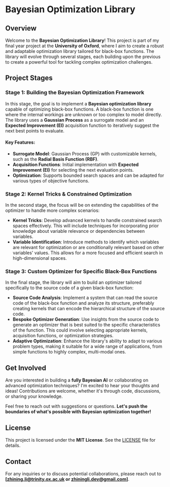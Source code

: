 # Bayesian Optimization Library

## Overview
Welcome to the **Bayesian Optimization Library**! This project is part of my final year project at the **University of Oxford**, where I aim to create a robust and adaptable optimization library tailored for black-box functions. The library will evolve through several stages, each building upon the previous to create a powerful tool for tackling complex optimization challenges.

## Project Stages

### Stage 1: Building the Bayesian Optimization Framework
In this stage, the goal is to implement a **Bayesian optimization library** capable of optimizing black-box functions. A black-box function is one where the internal workings are unknown or too complex to model directly. The library uses a **Gaussian Process** as a surrogate model and an **Expected Improvement (EI)** acquisition function to iteratively suggest the next best points to evaluate.

#### Key Features:
- **Surrogate Model**: Gaussian Process (GP) with customizable kernels, such as the **Radial Basis Function (RBF)**.
- **Acquisition Functions**: Initial implementation with **Expected Improvement (EI)** for selecting the next evaluation points.
- **Optimization**: Supports bounded search spaces and can be adapted for various types of objective functions.

### Stage 2: Kernel Tricks & Constrained Optimization
In the second stage, the focus will be on extending the capabilities of the optimizer to handle more complex scenarios:

- **Kernel Tricks**: Develop advanced kernels to handle constrained search spaces effectively. This will include techniques for incorporating prior knowledge about variable relevance or dependencies between variables.
- **Variable Identification**: Introduce methods to identify which variables are relevant for optimization or are conditionally relevant based on other variables' values. This allows for a more focused and efficient search in high-dimensional spaces.

### Stage 3: Custom Optimizer for Specific Black-Box Functions
In the final stage, the library will aim to build an optimizer tailored specifically to the source code of a given black-box function:

- **Source Code Analysis**: Implement a system that can read the source code of the black-box function and analyze its structure, preferably creating kernels that can encode the hierarchical structure of the source code.
- **Bespoke Optimizer Generation**: Use insights from the source code to generate an optimizer that is best suited to the specific characteristics of the function. This could involve selecting appropriate kernels, acquisition functions, or optimization strategies.
- **Adaptive Optimization**: Enhance the library's ability to adapt to various problem types, making it suitable for a wide range of applications, from simple functions to highly complex, multi-modal ones.

## Get Involved
Are you interested in building a **fully Bayesian AI** or collaborating on advanced optimization techniques? I'm excited to hear your thoughts and ideas! Contributions are welcome, whether it's through code, discussions, or sharing your knowledge.

Feel free to reach out with suggestions or questions. **Let's push the boundaries of what's possible with Bayesian optimization together!**

## License
This project is licensed under the **MIT License**. See the [LICENSE](LICENSE) file for details.

## Contact
For any inquiries or to discuss potential collaborations, please reach out to **[zhining.li@trinity.ox.ac.uk or zhiningli.dev@gmail.com]**.
